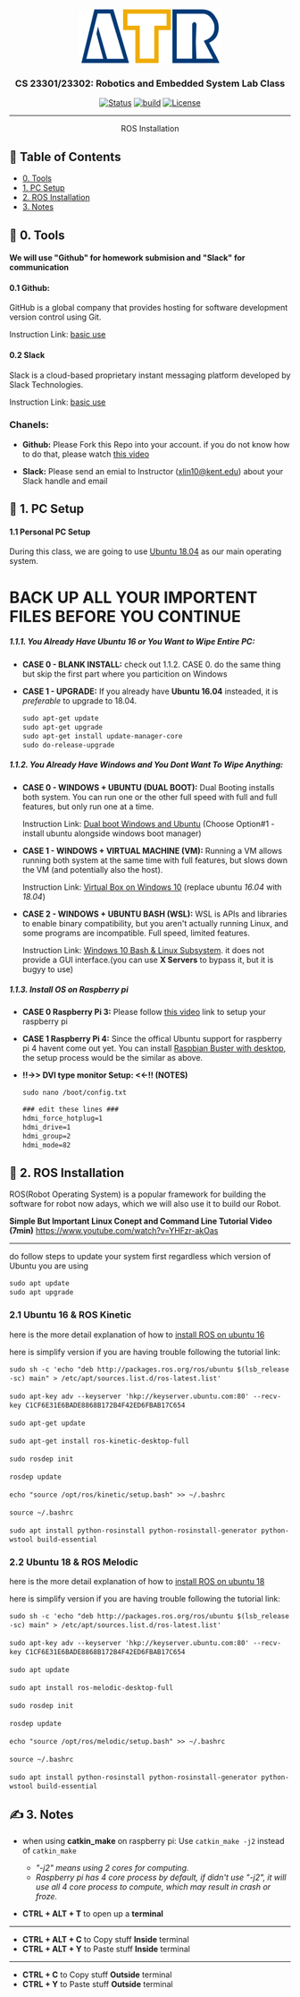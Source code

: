 <p align="center">
  <a href="" rel="noopener">
 <img src="../resources/images/ATR-logo.gif" alt="ATR"></a>
</p>

<h3 align="center">CS 23301/23302: Robotics and Embedded System Lab Class</h3>

<div align="center">

  [![Status](https://img.shields.io/badge/status-active-success.svg)]() 
  [![build](https://img.shields.io/badge/build-melodic-green)]()
  [![License](https://img.shields.io/badge/license-MIT-blue.svg)](/LICENSE)

</div>

---

<p align="center"> ROS Installation
</p>


## 📝 Table of Contents
+ [0. Tools](#tools)
+ [1. PC Setup](#pc_setup)
+ [2. ROS Installation](#rosinstall)
+ [3. Notes](#notes)

## 💬 0. Tools <a name = "tools"/>
#### We will use "Github" for homework submision and "Slack" for communication 

#### 0.1 Github: 
GitHub is a global company that provides hosting for software development version control using Git.

Instruction Link: [basic use](https://www.youtube.com/watch?v=SWYqp7iY_Tc)

#### 0.2 Slack
Slack is a cloud-based proprietary instant messaging platform developed by Slack Technologies.

Instruction Link: [basic use](https://www.youtube.com/watch?v=dJmdHowChWk)

### Chanels: 
- **Github:** Please Fork this Repo into your account. if you do not know how to do that, please watch [this video](https://www.youtube.com/watch?v=HbSjyU2vf6Y)

- **Slack:** Please send an emial to Instructor (xlin10@kent.edu) about your Slack handle and email 

## 💾 1. PC Setup <a name = "pc_setup"></a>
#### 1.1 Personal PC Setup
During this class, we are going to use [Ubuntu 18.04](https://ubuntu.com/download/desktop) as our main operating system. 

# BACK UP ALL YOUR IMPORTENT FILES BEFORE YOU CONTINUE

##### 1.1.1. You Already Have Ubuntu 16 or You Want to Wipe Entire PC:

- **CASE 0 - BLANK INSTALL:** 
  check out 1.1.2. CASE 0. do the same thing but skip the first part where you particition on Windows

- **CASE 1 - UPGRADE:** 
  If you already have **Ubuntu 16.04** insteaded, it is *preferable* to upgrade to 18.04.
  ```
  sudo apt-get update
  sudo apt-get upgrade
  sudo apt-get install update-manager-core
  sudo do-release-upgrade
  ``` 

##### 1.1.2. You Already Have Windows and You Dont Want To Wipe Anything:

- **CASE 0 - WINDOWS + UBUNTU (DUAL BOOT):** 
  Dual Booting installs both system. You can run one or the other full speed with full and full features, but only run one at a time.

  Instruction Link: [Dual boot Windows and Ubuntu](https://www.youtube.com/watch?v=u5QyjHIYwTQ) (Choose Option#1 - install ubuntu alongside windows boot manager) 

- **CASE 1 - WINDOWS + VIRTUAL MACHINE (VM):** 
  Running a VM allows running both system at the same time with full features, but slows down the VM (and potentially also the host).

  Instruction Link: [Virtual Box on Windows 10](https://www.youtube.com/watch?v=sB_5fqiysi4) (replace ubuntu *16.04* with *18.04*)

- **CASE 2 - WINDOWS + UBUNTU BASH (WSL):** 
  WSL is APIs and libraries to enable binary compatibility, but you aren't actually running Linux, and some programs are incompatible. Full speed, limited features.

  Instruction Link: [Windows 10 Bash & Linux Subsystem](https://www.youtube.com/watch?v=Cvrqmq9A3tA&t=243s). it does not provide a GUI interface.(you can use **X Servers** to bypass it, but it is bugyy to use)

##### 1.1.3. Install OS on Raspberry pi

- **CASE 0 Raspberry Pi 3:** Please follow [this video]() link to setup your raspberry pi

- **CASE 1 Raspberry Pi 4:** Since the offical Ubuntu support for raspberry pi 4 havent come out yet. You can install [Raspbian Buster with desktop](https://www.raspberrypi.org/downloads/raspbian/), the setup process would be the similar as above.

- **!!->> DVI type monitor Setup: <<-!! (NOTES)** 
  ```
  sudo nano /boot/config.txt
  ```
  ```
  ### edit these lines ###
  hdmi_force_hotplug=1
  hdmi_drive=1
  hdmi_group=2
  hdmi_mode=82
  ```

## 🏁 2. ROS Installation <a name = "rosinstall"></a>

ROS(Robot Operating System) is a popular framework for building the software for robot now adays, which we will also use it to build our Robot.

**Simple But Important Linux Conept and Command Line Tutorial Video (7min)**
https://www.youtube.com/watch?v=YHFzr-akOas

---

do follow steps to update your system first regardless which version of Ubuntu you are using
```
sudo apt update
sudo apt upgrade
```
### 2.1 Ubuntu 16 & ROS Kinetic
here is the more detail explanation of how to [install ROS on ubuntu 16](http://wiki.ros.org/kinetic/Installation/Ubuntu)

here is simplify version if you are having trouble following the tutorial link:
```
sudo sh -c 'echo "deb http://packages.ros.org/ros/ubuntu $(lsb_release -sc) main" > /etc/apt/sources.list.d/ros-latest.list'

sudo apt-key adv --keyserver 'hkp://keyserver.ubuntu.com:80' --recv-key C1CF6E31E6BADE8868B172B4F42ED6FBAB17C654

sudo apt-get update

sudo apt-get install ros-kinetic-desktop-full

sudo rosdep init

rosdep update

echo "source /opt/ros/kinetic/setup.bash" >> ~/.bashrc

source ~/.bashrc

sudo apt install python-rosinstall python-rosinstall-generator python-wstool build-essential
```
### 2.2 Ubuntu 18 & ROS Melodic
here is the more detail explanation of how to [install ROS on ubuntu 18](http://wiki.ros.org/melodic/Installation/Ubuntu)

here is simplify version if you are having trouble following the tutorial link:
```
sudo sh -c 'echo "deb http://packages.ros.org/ros/ubuntu $(lsb_release -sc) main" > /etc/apt/sources.list.d/ros-latest.list'

sudo apt-key adv --keyserver 'hkp://keyserver.ubuntu.com:80' --recv-key C1CF6E31E6BADE8868B172B4F42ED6FBAB17C654

sudo apt update

sudo apt install ros-melodic-desktop-full

sudo rosdep init

rosdep update

echo "source /opt/ros/melodic/setup.bash" >> ~/.bashrc

source ~/.bashrc

sudo apt install python-rosinstall python-rosinstall-generator python-wstool build-essential
```


## ✍️ 3. Notes <a name = "notes"></a>

- when using **catkin_make** on raspberry pi:
Use `catkin_make -j2` instead of `catkin_make`
  - *"-j2" means using 2 cores for computing.*
  - *Raspberry pi has 4 core process by default, if didn't use "-j2", it will use all 4 core process to compute, which may result in crash or froze.*

- **CTRL + ALT + T** to open up a **terminal**
---
- **CTRL + ALT + C** to Copy stuff **Inside** terminal
- **CTRL + ALT + Y** to Paste stuff **Inside** terminal
---
- **CTRL + C** to Copy stuff **Outside** terminal
- **CTRL + Y** to Paste stuff **Outside** terminal